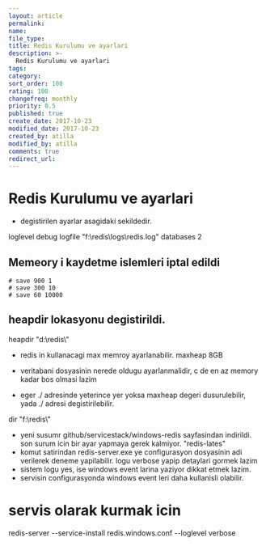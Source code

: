 ```yaml
---
layout: article
permalink:
name:
file_type:
title: Redis Kurulumu ve ayarlari
description: >-
  Redis Kurulumu ve ayarlari
tags:  
category:  
sort_order: 100
rating: 100
changefreq: monthly
priority: 0.5
published: true
create_date: 2017-10-23
modified_date: 2017-10-23
created_by: atilla
modified_by: atilla
comments: true
redirect_url:
---
```

# Redis Kurulumu ve ayarlari

- degistirilen ayarlar asagidaki sekildedir.

loglevel debug
logfile "f:\\redis\\logs\\redis.log"
databases 2
## Memeory i kaydetme islemleri iptal edildi
```
# save 900 1
# save 300 10
# save 60 10000
```

## heapdir lokasyonu degistirildi.
  heapdir "d:\\redis\\"

- redis in kullanacagi max memroy ayarlanabilir.
maxheap 8GB


- veritabani dosyasinin nerede oldugu ayarlanmalidir, c de en az memory kadar bos olmasi lazim
- eger ./ adresinde yeterince yer yoksa maxheap degeri dusurulebilir, yada ./ adresi degistirilebilir.

dir "f:\\redis\\"


- yeni susumr github/servicestack/windows-redis sayfasindan indirildi.
son surum icin bir ayar yapmaya gerek kalmiyor. "redis-lates"
- komut satirindan redis-server.exe ye configurasyon dosyasinin adi verilerek deneme yapilabilir.
logu verbose yapip detaylari gormek lazim
- sistem logu yes, ise windows event larina yaziyor dikkat etmek lazim.
- servisin configurasyonda windows event leri daha kullanisli olabilir.

# servis olarak kurmak icin


redis-server --service-install redis.windows.conf --loglevel verbose
